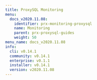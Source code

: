 ```yaml
---
title: ProxySQL Monitoring
menu:
  docs_v2020.11.08:
    identifier: prx-monitoring-proxysql
    name: Monitoring
    parent: prx-proxysql-guides
    weight: 50
menu_name: docs_v2020.11.08
info:
  cli: v0.14.1
  community: v0.14.1
  enterprise: v0.1.1
  installer: v0.14.1
  version: v2020.11.08
---
```


